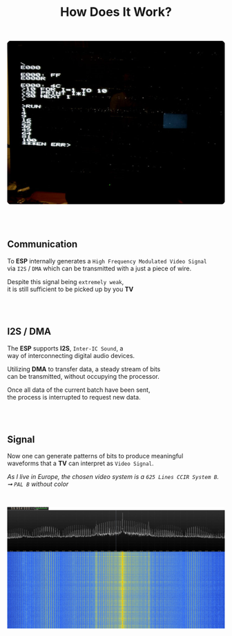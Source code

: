 
<div align = center>

# How Does It Work?

<br>

![Screen]

</div>

<br>
<br>

## Communication

To **ESP** internally generates a `High Frequency Modulated Video Signal` <br>
via `I2S` / `DMA` which can be transmitted with a just a piece of wire.

Despite this signal being `extremely weak`, <br>
it is still sufficient to be picked up by you **TV**

<br>
<br>

## I2S / DMA

The **ESP** supports **I2S**, `Inter-IC Sound`, a <br>
way of interconnecting digital audio devices.

Utilizing **DMA** to transfer data, a steady stream of bits <br>
can be transmitted, without occupying the processor.

Once all data of the current batch have been sent, <br>
the process is interrupted to request new data.

<br>
<br>

## Signal

Now one can generate patterns of bits to produce meaningful <br>
waveforms that a **TV** can interpret as `Video Signal`.

*As I live in Europe, the chosen video system is a `625 Lines CCIR System B`.* <br>
*➞ `PAL B` without color*

<br>

![Spectrum]

<br>


<!----------------------------------------------------------------------------->

[Spectrum]: ../Resources/Spectrum.png
[Screen]: ../Resources/Screen.png
